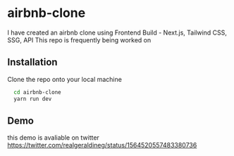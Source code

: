 
# airbnb-clone

I have created an airbnb clone using Frontend Build - Next.js, Tailwind CSS, SSG, API
This repo is frequently being worked on


## Installation

Clone the repo onto your local machine

```bash
  cd airbnb-clone
  yarn run dev
```
    
## Demo

this demo is avaliable on twitter
https://twitter.com/realgeraldineg/status/1564520557483380736

